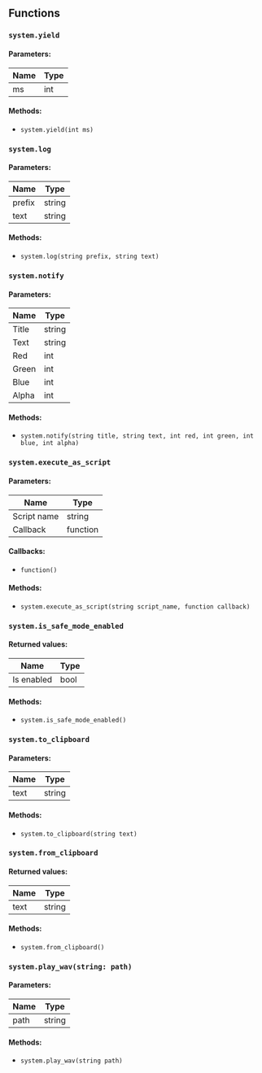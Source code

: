 ## Functions

### `system.yield`

#### Parameters:

| Name | Type |
| ---- | ---- |
| ms   | int  |

#### Methods:

* `system.yield(int ms)`

### `system.log`

#### Parameters:

| Name   | Type   |
| ------ | ------ |
| prefix | string |
| text   | string |

#### Methods:

* `system.log(string prefix, string text)`

### `system.notify`

#### Parameters:

| Name  | Type   |
| ----- | ------ |
| Title | string |
| Text  | string |
| Red   | int    |
| Green | int    |
| Blue  | int    |
| Alpha | int    |

#### Methods:

* `system.notify(string title, string text, int red, int green, int blue, int alpha)`

### `system.execute_as_script`

#### Parameters:

| Name        | Type     |
| ----------- | -------- |
| Script name | string   |
| Callback    | function |

#### Callbacks:

* `function()`

#### Methods:

* `system.execute_as_script(string script_name, function callback)`

### `system.is_safe_mode_enabled`
 
#### Returned values:

| Name       | Type |
| -------    | ---- |
| Is enabled | bool |

#### Methods:

* `system.is_safe_mode_enabled() `

### `system.to_clipboard`
 
#### Parameters:

| Name      | Type   |
| ----------| ------ |
| text      | string |

#### Methods:

* `system.to_clipboard(string text) `

### `system.from_clipboard`
 
#### Returned values:

| Name      | Type   |
| ----------| ------ |
| text      | string |

#### Methods:

* `system.from_clipboard() `

### `system.play_wav(string: path)`
 
#### Parameters:

| Name      | Type   |
| --------- | ------ |
| path      | string |

#### Methods:

* `system.play_wav(string path) `

